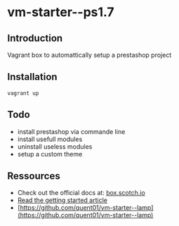 
# vm-starter--ps1.7

## Introduction

Vagrant box to automattically setup a prestashop project

## Installation

```
vagrant up
```

## Todo
- install prestashop via commande line
- install usefull modules
- uninstall useless modules
- setup a custom theme

## Ressources

- Check out the official docs at: [box.scotch.io](https://box.scotch.io)
- [Read the getting started article](https://scotch.io/bar-talk/introducing-scotch-box-a-vagrant-lamp-stack-that-just-works)
- [https://github.com/quent01/vm-starter--lamp](https://github.com/quent01/vm-starter--lamp)

